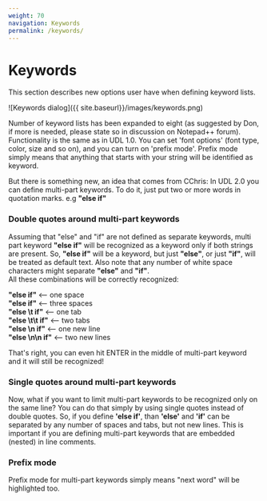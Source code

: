 ```yaml
---
weight: 70
navigation: Keywords
permalink: /keywords/
---
```


Keywords
========

This section describes new options user have when defining keyword lists.

![Keywords dialog]({{ site.baseurl}}/images/keywords.png)

Number of keyword lists has been expanded to eight (as suggested by Don, if more is needed,
please state so in discussion on Notepad++ forum). Functionality is the same as in UDL 1.0.
You can set 'font options' (font type, color, size and so on), and you can turn on 'prefix mode'.
Prefix mode simply means that anything that starts with your string will be identified as keyword.

But there is something new, an idea that comes from CChris: In UDL 2.0 you can define multi-part keywords.
To do it, just put two or more words in quotation marks.
e.g __"else if"__

### Double quotes around multi-part keywords

Assuming that "else" and "if" are not defined as separate keywords, multi part keyword __"else if"__ will
be recognized as a keyword only if both strings are present. So, __"else if"__ will be a keyword,
but just __"else"__, or just __"if"__, will be treated as default text.
Also note that any number of white space characters might separate __"else"__ and __"if"__.     
All these combinations will be correctly recognized:     

__"else if"__ <-- one space               
__"else   if"__ <-- three spaces          
__"else \t if"__ <-- one tab              
__"else \t\t if"__ <-- two tabs           
__"else \n if"__ <-- one new line         
__"else \n\n if"__ <-- two new lines      

That's right, you can even hit ENTER in the middle of multi-part keyword and it will still be recognized!

### Single quotes around multi-part keywords

Now, what if you want to limit multi-part keywords to be recognized only on the same line?
You can do that simply by using single quotes instead of double quotes.
So, if you define __'else if'__, than __'else'__ and __'if'__ can be separated by any number of spaces and tabs,
but not new lines. This is important if you are defining multi-part keywords that are
embedded (nested) in line comments.

### Prefix mode
Prefix mode for multi-part keywords simply means "next word" will be highlighted too.
